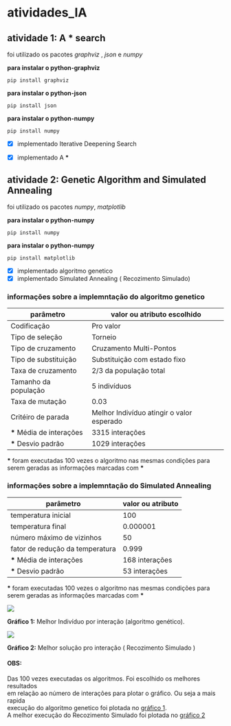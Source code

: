 # atividades_IA

## atividade 1: A * search

foi utilizado os pacotes *graphviz* , *json* e *numpy*  

__para instalar o python-graphviz__

````shell
pip install graphviz
````

__para instalar o python-json__

````shell
pip install json
````

__para instalar o python-numpy__

````shell
pip install numpy
````

- [x] implementado Iterative Deepening Search
- [x] implementado A __*__ 


## atividade 2: Genetic Algorithm and Simulated Annealing
foi utilizado os pacotes *numpy*, *matplotlib*

__para instalar o python-numpy__

````shell
pip install numpy
````


__para instalar o python-numpy__

````shell
pip install matplotlib
````

- [x] implementado algoritmo genetico
- [x] implementado Simulated Annealing ( Recozimento Simulado)

### informações sobre a implemntação do algoritmo genetico

parâmetro                          |valor ou atributo escolhido
-----------------------------------|---------------------------
Codificação                        | Pro valor
Tipo de seleção                    | Torneio
Tipo de cruzamento                 | Cruzamento Multi-Pontos
Tipo de substituição               | Substituição com estado fixo
Taxa de cruzamento                 | 2/3 da população total
Tamanho da população               | 5 indivíduos
Taxa de mutação                    | 0.03
Critéiro de parada                 | Melhor Indivíduo atingir o valor esperado
__*__ Média de interações          | 3315 interações
__*__ Desvio padrão                | 1029 interações

__*__ foram executadas 100 vezes o algoritmo nas mesmas condições para  
serem geradas as informações marcadas com __*__

### informações sobre a implemntação do Simulated Annealing

parâmetro                          |valor ou atributo 
-----------------------------------|------------------
temperatura inicial                | 100
temperatura final                  | 0.000001
número máximo de vizinhos          | 50
fator de redução da temperatura    | 0.999
__*__ Média de interações          | 168 interações
__*__ Desvio padrão                | 53 interações  

__*__ foram executadas 100 vezes o algoritmo nas mesmas condições para  
serem geradas as informações marcadas com __*__  

<img id="grafico1" src="atividade_2_Genetic_Algorithm_and_Simulated_Annealing/gráficos/Rastrigin_Por_Interacao.png">  
  
__Gráfico 1:__ Melhor Indivíduo por interação (algoritmo genético).  

<img id="grafico2" src="atividade_2_Genetic_Algorithm_and_Simulated_Annealing/gráficos/recozimentoSimulado.png">  
  
__Gráfico 2:__ Melhor solução pro interação ( Recozimento Simulado )  

#### OBS:
Das 100 vezes executadas os algoritmos. Foi escolhido os melhores resultados  
em relação ao número de interações para plotar o gráfico. Ou seja a mais rapida  
execução do algoritmo genetico foi plotada no [gráfico 1](#grafico1).  
A melhor execução do Recozimento Simulado foi plotada no [gráfico 2](#grafico2)